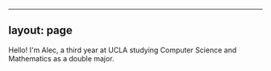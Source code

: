 <!-- old index.html contents:

---
layout: default
title: "Home"
---

{% if site.show_excerpts %}
  {% include home.html %}
{% else %}
  {% include archive.html title="Posts" %}
{% endif %} -->

---
layout: page
---

Hello!
I'm Alec, a third year at UCLA studying Computer Science and Mathematics as a double major.